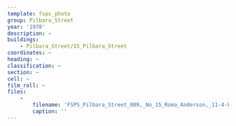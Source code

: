 ```yaml
---
template: fsps_photo
group: Pilbara_Street
year: '1978'
description: ~
buildings:
    - Pilbara_Street/15_Pilbara_Street
coordinates: ~
heading: ~
classification: ~
section: ~
cell: ~
film_roll: ~
files:
    -
        filename: 'FSPS_Pilbara_Street_009,_No_15_Roma_Anderson,_11-4-F,_1978.png'
        caption: ''
---
```

